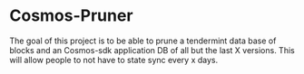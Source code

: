 # Cosmos-Pruner

The goal of this project is to be able to prune a tendermint data base of blocks and an Cosmos-sdk application DB of all but the last X versions. This will allow people to not have to state sync every x days. 

